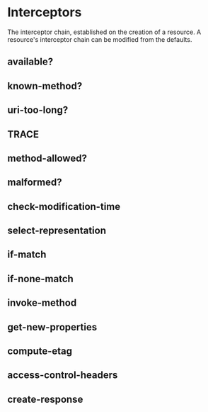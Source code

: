 # Interceptors

The interceptor chain, established on the creation of a resource. A
resource's interceptor chain can be modified from the defaults.

## available?
## known-method?
## uri-too-long?
## TRACE
## method-allowed?
## malformed?
## check-modification-time
## select-representation
## if-match
## if-none-match
## invoke-method
## get-new-properties
## compute-etag
## access-control-headers
## create-response

